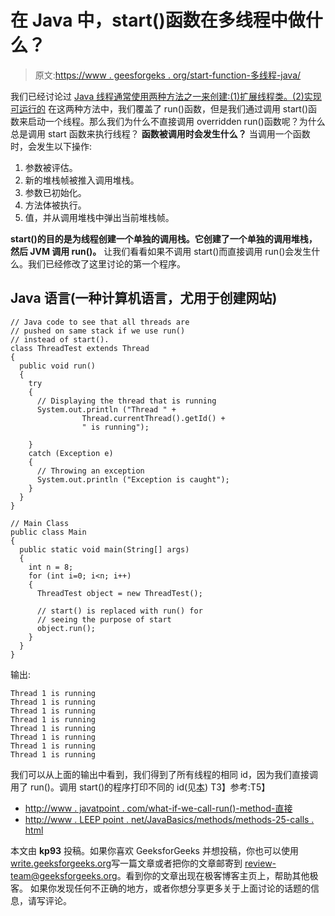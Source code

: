 # 在 Java 中，start()函数在多线程中做什么？

> 原文:[https://www . geesforgeks . org/start-function-多线程-java/](https://www.geeksforgeeks.org/start-function-multithreading-java/)

我们已经讨论过 [Java 线程通常使用两种方法之一来创建:(1)扩展线程类。(2)实现可运行的](https://www.geeksforgeeks.org/multithreading-in-java/)
在这两种方法中，我们覆盖了 run()函数，但是我们通过调用 start()函数来启动一个线程。那么我们为什么不直接调用 overridden run()函数呢？为什么总是调用 start 函数来执行线程？
**函数被调用时会发生什么？**
当调用一个函数时，会发生以下操作:

1.  参数被评估。
2.  新的堆栈帧被推入调用堆栈。
3.  参数已初始化。
4.  方法体被执行。
5.  值，并从调用堆栈中弹出当前堆栈帧。

**start()的目的是为线程创建一个单独的调用栈。它创建了一个单独的调用堆栈，然后 JVM 调用 run()。**
让我们看看如果不调用 start()而直接调用 run()会发生什么。我们已经修改了这里讨论的第一个程序。

## Java 语言(一种计算机语言，尤用于创建网站)

```
// Java code to see that all threads are
// pushed on same stack if we use run()
// instead of start().
class ThreadTest extends Thread
{
  public void run()
  {
    try
    {
      // Displaying the thread that is running
      System.out.println ("Thread " +
                Thread.currentThread().getId() +
                " is running");

    }
    catch (Exception e)
    {
      // Throwing an exception
      System.out.println ("Exception is caught");
    }
  }
}

// Main Class
public class Main
{
  public static void main(String[] args)
  {
    int n = 8;
    for (int i=0; i<n; i++)
    {
      ThreadTest object = new ThreadTest();

      // start() is replaced with run() for
      // seeing the purpose of start
      object.run();
    }
  }
}
```

输出:

```
Thread 1 is running
Thread 1 is running
Thread 1 is running
Thread 1 is running
Thread 1 is running
Thread 1 is running
Thread 1 is running
Thread 1 is running
```

我们可以从上面的输出中看到，我们得到了所有线程的相同 id，因为我们直接调用了 run()。调用 start()的程序打印不同的 id(见[本](https://ide.geeksforgeeks.org/UeWewe))
T3】参考:T5】

*   [http://www . javatpoint . com/what-if-we-call-run()-method-直接](http://www.javatpoint.com/what-if-we-call-run()-method-directly)
*   [http://www . LEEP point . net/JavaBasics/methods/methods-25-calls . html](http://www.leepoint.net/JavaBasics/methods/methods-25-calls.html)

本文由 **kp93** 投稿。如果你喜欢 GeeksforGeeks 并想投稿，你也可以使用[write.geeksforgeeks.org](http://www.write.geeksforgeeks.org)写一篇文章或者把你的文章邮寄到 review-team@geeksforgeeks.org。看到你的文章出现在极客博客主页上，帮助其他极客。
如果你发现任何不正确的地方，或者你想分享更多关于上面讨论的话题的信息，请写评论。
